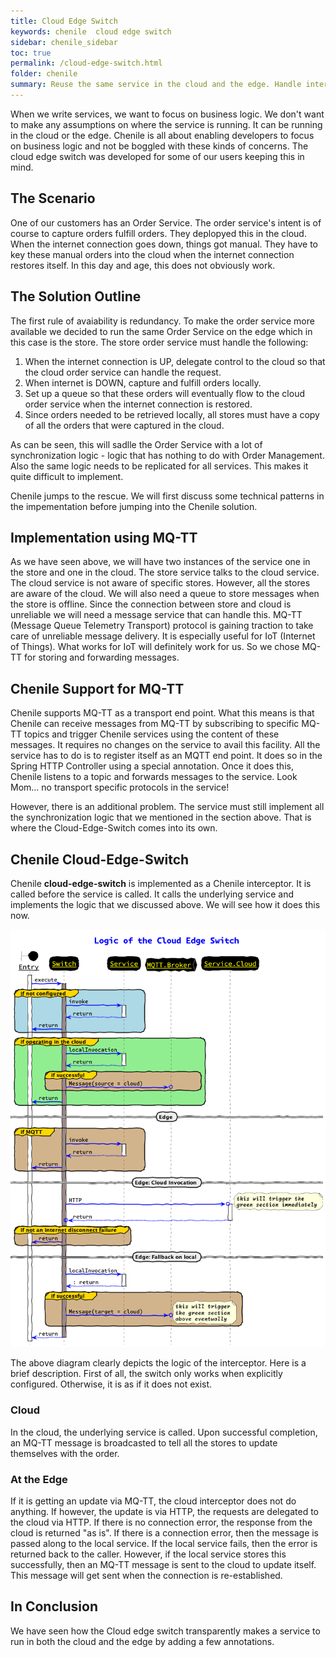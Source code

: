 ```yaml
---
title: Cloud Edge Switch
keywords: chenile  cloud edge switch
sidebar: chenile_sidebar
toc: true
permalink: /cloud-edge-switch.html
folder: chenile
summary: Reuse the same service in the cloud and the edge. Handle internet being down at the edge using MQ-TT
---
```


When we write services, we want to focus on business logic. We don't want to make any assumptions on where the service is running. It can be running in the cloud or the edge. Chenile is all about enabling developers to focus on business logic and not be boggled with these kinds of concerns. The cloud edge switch was developed for some of our users keeping this in mind. 

## The Scenario
One of our customers has an Order Service. The order service's intent is of course to capture orders fulfill orders. They deplopyed this in the cloud. When the internet connection goes down, things got manual. They have to key these manual orders into the cloud when the internet connection restores itself. In this day and age, this does not obviously work. 

## The Solution Outline
The first rule of avaiability is redundancy. To make the order service more available we decided to run the same Order Service on the edge which in this case is the store. The store order service must handle the following:
1. When the internet connection is UP, delegate control to the cloud so that the cloud order service can handle the request.
2. When internet is DOWN, capture and fulfill orders locally.
3. Set up a queue so that these orders will eventually flow to the cloud order service when the internet connection is restored.
4. Since orders needed to be retrieved locally, all stores must have a copy of all the orders that were captured in the cloud. 

As can be seen, this will sadlle the Order Service with a lot of synchronization logic - logic that has nothing to do with Order Management. Also the same logic needs to be replicated for all services. This makes it quite difficult to implement. 

Chenile jumps to the rescue. We will first discuss some technical patterns in the impementation before jumping into the Chenile solution.

## Implementation using MQ-TT
As we have seen above, we will have two instances of the service one in the store and one in the cloud. The store service talks to the cloud service. The cloud service is not aware of specific stores. However, all the stores are aware of the cloud. We will also need a queue to store messages when the store is offline. Since the connection between store and cloud is unreliable we will need a message service that can handle this. MQ-TT (Message Queue Telemetry Transport) protocol is gaining traction to take care of unreliable message delivery. It is especially useful for IoT (Internet of Things). What works for IoT will definitely work for us. So we chose MQ-TT for storing and forwarding messages. 

## Chenile Support for MQ-TT
Chenile supports MQ-TT as a transport end point. What this means is that Chenile can receive messages from MQ-TT by subscribing to specific MQ-TT topics and trigger Chenile services using the content of these messages. It requires no changes on the service to avail this facility. All the service has to do is to register itself as an MQTT end point. It does so in the Spring HTTP Controller using a special annotation. Once it does this, Chenile listens to a topic and forwards messages to the service. Look Mom... no transport specific protocols in the service!

However, there is an additional problem. The service must still implement all the synchronization logic that we mentioned in the section above. That is where the Cloud-Edge-Switch comes into its own.

## Chenile Cloud-Edge-Switch
Chenile __cloud-edge-switch__ is implemented as a Chenile interceptor. It is called before the service is called. It calls the underlying service and implements the logic that we discussed above. We will see how it does this now.

[![Cloud Edge Switch](/images/chenile/cloud-edge-switch.png)](/images/chenile/cloud-edge-switch.png)

The above diagram clearly depicts the logic of the interceptor. Here is a brief description.
First of all, the switch only works when explicitly configured. Otherwise, it is as if it does not exist. 
### Cloud 
In the cloud, the underlying service is called. Upon successful completion, an MQ-TT message is broadcasted to tell all the stores to update themselves with the order.

### At the Edge
If it is getting an update via MQ-TT, the cloud interceptor does not do anything.
If however, the update is via HTTP, the requests are delegated to the cloud via HTTP. If there is no connection error, the response from the cloud is returned "as is". If there is a connection error, then the message is passed along to the local service. If the local service fails, then the error is returned back to the caller. However, if the local service stores this successfully, then an MQ-TT message is sent to the cloud to update itself. This message will get sent when the connection is re-established. 

## In Conclusion
We have seen how the Cloud edge switch transparently makes a service to run in both the cloud and the edge by adding a few annotations. 


